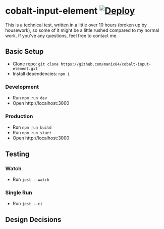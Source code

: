 # cobalt-input-element [![Deploy](https://github.com/manix84/cobalt-input-element/actions/workflows/pages.yml/badge.svg)](https://github.com/manix84/cobalt-input-element/actions/workflows/pages.yml)

This is a technical test, written in a little over 10 hours (broken up by housework), so some of it might be a little rushed compared to my normal work. If you've any questions, feel free to contact me.

## Basic Setup

- Clone repo: `git clone https://github.com/manix84/cobalt-input-element.git`
- Install dependencies: `npm i`

### Development

- Run `npm run dev`
- Open http://localhost:3000

### Production

- Run `npm run build`
- Run `npm run start`
- Open http://localhost:3000

## Testing

### Watch

- Run `jest --watch`

### Single Run

- Run `jest --ci`

## Design Decisions
